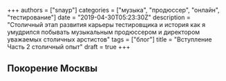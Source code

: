 +++
authors = ["snayp"]
categories = ["музыка", "продюссер", "онлайн", "тестирование"]
date = "2019-04-30T05:23:30Z"
description = "Столичный этап развития карьеры тестировщика и история как я умудрился побывать музыкальным продюссером и директором уважаемых столичных арстистов"
tags = ["блог"]
title = "Вступление Часть 2 столичный опыт"
draft = true
+++
## Покорение Москвы
